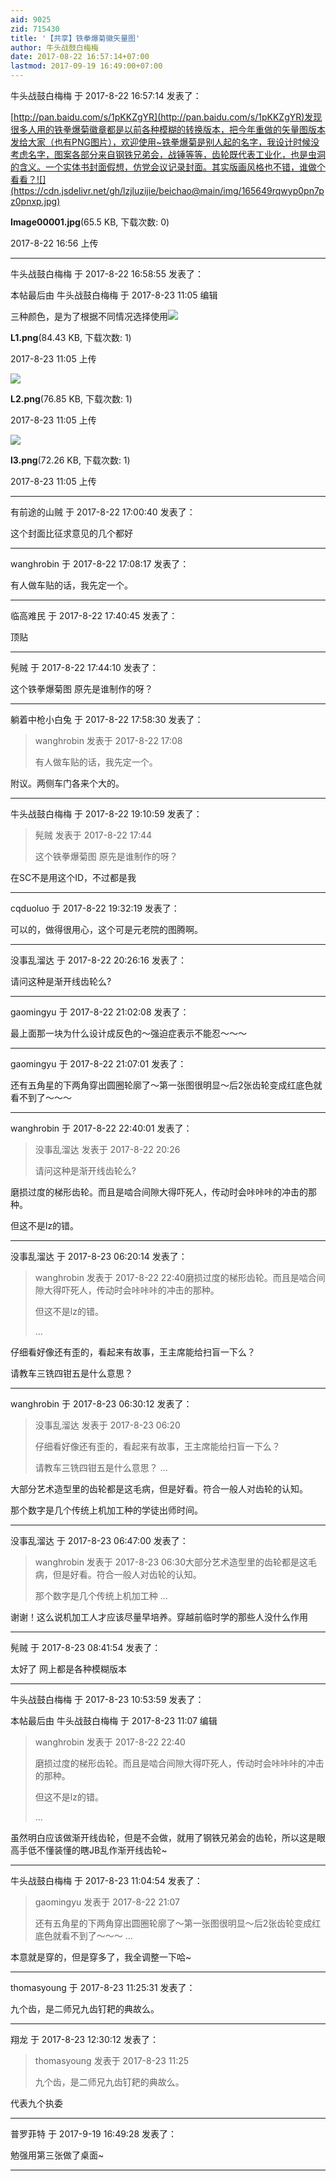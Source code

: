 ```yaml
---
aid: 9025
zid: 715430
title: '【共享】铁拳爆菊徽矢量图'
author: 牛头战鼓白梅梅
date: 2017-08-22 16:57:14+07:00
lastmod: 2017-09-19 16:49:00+07:00
---
```


牛头战鼓白梅梅 于 2017-8-22 16:57:14 发表了：

[http://pan.baidu.com/s/1pKKZgYR](http://pan.baidu.com/s/1pKKZgYR)发现很多人用的铁拳爆菊徽章都是以前各种模糊的转换版本，把今年重做的矢量图版本发给大家（也有PNG图片），欢迎使用~铁拳爆菊是别人起的名字，我设计时候没考虑名字，图案各部分来自钢铁兄弟会，战锤等等，齿轮既代表工业化，也是虫洞的含义。一个实体书封面假想，仿党会议记录封面。其实版画风格也不错，谁做个看看？![](https://cdn.jsdelivr.net/gh/lzjluzijie/beichao@main/img/165649rqwyp0pn7pz0pnxp.jpg)



**Image00001.jpg**(65.5 KB, 下载次数: 0)



2017-8-22 16:56 上传

---------

牛头战鼓白梅梅 于 2017-8-22 16:58:55 发表了：

本帖最后由 牛头战鼓白梅梅 于 2017-8-23 11:05 编辑 

三种颜色，是为了根据不同情况选择使用![](https://cdn.jsdelivr.net/gh/lzjluzijie/beichao@main/img/110516vsdttygzdtyz05q6.png)



**L1.png**(84.43 KB, 下载次数: 1)



2017-8-23 11:05 上传



![](https://cdn.jsdelivr.net/gh/lzjluzijie/beichao@main/img/110522av2u6vz3sl4w3gzg.png)



**L2.png**(76.85 KB, 下载次数: 1)



2017-8-23 11:05 上传



![](https://cdn.jsdelivr.net/gh/lzjluzijie/beichao@main/img/110527ucceejogfo66lqce.png)



**l3.png**(72.26 KB, 下载次数: 1)



2017-8-23 11:05 上传

---------

有前途的山贼 于 2017-8-22 17:00:40 发表了：

这个封面比征求意见的几个都好

---------

wanghrobin 于 2017-8-22 17:08:17 发表了：

有人做车贴的话，我先定一个。

---------

临高难民 于 2017-8-22 17:40:45 发表了：

顶贴

---------

髡贼 于 2017-8-22 17:44:10 发表了：

这个铁拳爆菊图 原先是谁制作的呀？

---------

躺着中枪小白兔 于 2017-8-22 17:58:30 发表了：

> wanghrobin 发表于 2017-8-22 17:08
> 
> 有人做车贴的话，我先定一个。



附议。两侧车门各来个大的。

---------

牛头战鼓白梅梅 于 2017-8-22 19:10:59 发表了：

> 髡贼 发表于 2017-8-22 17:44
> 
> 这个铁拳爆菊图 原先是谁制作的呀？



在SC不是用这个ID，不过都是我

---------

cqduoluo 于 2017-8-22 19:32:19 发表了：

可以的，做得很用心，这个可是元老院的图腾啊。

---------

没事乱溜达 于 2017-8-22 20:26:16 发表了：

请问这种是渐开线齿轮么?

---------

gaomingyu 于 2017-8-22 21:02:08 发表了：

最上面那一块为什么设计成反色的～强迫症表示不能忍～～～

---------

gaomingyu 于 2017-8-22 21:07:01 发表了：

还有五角星的下两角穿出圆圈轮廓了～第一张图很明显～后2张齿轮变成红底色就看不到了～～～

---------

wanghrobin 于 2017-8-22 22:40:01 发表了：

> 没事乱溜达 发表于 2017-8-22 20:26
> 
> 请问这种是渐开线齿轮么?



磨损过度的梯形齿轮。而且是啮合间隙大得吓死人，传动时会咔咔咔的冲击的那种。

但这不是lz的错。

---------

没事乱溜达 于 2017-8-23 06:20:14 发表了：

> wanghrobin 发表于 2017-8-22 22:40磨损过度的梯形齿轮。而且是啮合间隙大得吓死人，传动时会咔咔咔的冲击的那种。
> 
> 但这不是lz的错。
> 
> ...



仔细看好像还有歪的，看起来有故事，王主席能给扫盲一下么？

请教车三铣四钳五是什么意思？

---------

wanghrobin 于 2017-8-23 06:30:12 发表了：

> 没事乱溜达 发表于 2017-8-23 06:20
> 
> 仔细看好像还有歪的，看起来有故事，王主席能给扫盲一下么？
> 
> 请教车三铣四钳五是什么意思？ ...



大部分艺术造型里的齿轮都是这毛病，但是好看。符合一般人对齿轮的认知。

那个数字是几个传统上机加工种的学徒出师时间。

---------

没事乱溜达 于 2017-8-23 06:47:00 发表了：

> wanghrobin 发表于 2017-8-23 06:30大部分艺术造型里的齿轮都是这毛病，但是好看。符合一般人对齿轮的认知。
> 
> 那个数字是几个传统上机加工种 ...



谢谢！这么说机加工人才应该尽量早培养。穿越前临时学的那些人没什么作用

---------

髡贼 于 2017-8-23 08:41:54 发表了：

太好了 网上都是各种模糊版本

---------

牛头战鼓白梅梅 于 2017-8-23 10:53:59 发表了：

本帖最后由 牛头战鼓白梅梅 于 2017-8-23 11:07 编辑 


> 
> wanghrobin 发表于 2017-8-22 22:40
> 
> 磨损过度的梯形齿轮。而且是啮合间隙大得吓死人，传动时会咔咔咔的冲击的那种。
> 
> 但这不是lz的错。
> 
> ...



虽然明白应该做渐开线齿轮，但是不会做，就用了钢铁兄弟会的齿轮，所以这是眼高手低不懂装懂的瞎JB乱作渐开线齿轮~

---------

牛头战鼓白梅梅 于 2017-8-23 11:04:54 发表了：

> gaomingyu 发表于 2017-8-22 21:07
> 
> 还有五角星的下两角穿出圆圈轮廓了～第一张图很明显～后2张齿轮变成红底色就看不到了～～～ ...



本意就是穿的，但是穿多了，我全调整一下哈~

---------

thomasyoung 于 2017-8-23 11:25:31 发表了：

九个齿，是二师兄九齿钉耙的典故么。

---------

翔龙 于 2017-8-23 12:30:12 发表了：

> thomasyoung 发表于 2017-8-23 11:25
> 
> 九个齿，是二师兄九齿钉耙的典故么。



代表九个执委

---------

普罗菲特 于 2017-9-19 16:49:28 发表了：

勉强用第三张做了桌面~

---------

